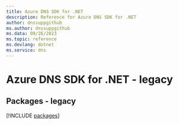 ```yaml
---
title: Azure DNS SDK for .NET
description: Reference for Azure DNS SDK for .NET
author: dnssuppgithub
ms.author: dnssuppgithub
ms.data: 09/26/2023
ms.topic: reference
ms.devlang: dotnet
ms.service: dns
---
```

# Azure DNS SDK for .NET - legacy
## Packages - legacy
[!INCLUDE [packages](dns-index.md)]